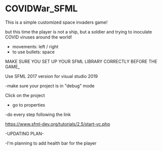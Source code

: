 # COVIDWar_SFML

This is a simple customized space invaders game!

but this time the player is not a ship, but a soldier and trying to inoculate COVID viruses around the world!

- movements: left / right
- to use bullets: space

MAKE SURE YOU SET UP YOUR SFML LIBRARY CORRECTLY BEFORE THE GAME_

Use SFML 2017 version for visual studio 2019

-make sure your project is in "debug" mode

Click on the project

- go to properties

-do every step following the link

https://www.sfml-dev.org/tutorials/2.5/start-vc.php

-UPDATING PLAN-

-I'm planning to add health bar for the player
